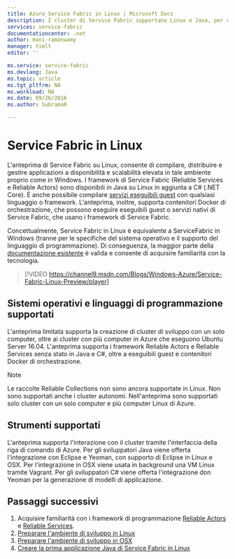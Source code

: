 ```yaml
---
title: Azure Service Fabric in Linux | Microsoft Docs
description: I cluster di Service Fabric supportano Linux e Java, per cui le applicazioni Service Fabric scritte in Java e C# possono essere distribuite e ospitate in Linux.
services: service-fabric
documentationcenter: .net
author: mani-ramaswamy
manager: timlt
editor: ''

ms.service: service-fabric
ms.devlang: Java
ms.topic: article
ms.tgt_pltfrm: NA
ms.workload: NA
ms.date: 09/26/2016
ms.author: SubramaR

---
```

# <a name="service-fabric-on-linux"></a>Service Fabric in Linux
L'anteprima di Service Fabric su Linux, consente di compilare, distribuire e gestire applicazioni a disponibilità e scalabilità elevata in tale ambiente proprio come in Windows. I framework di Service Fabric (Reliable Services e Reliable Actors) sono disponibili in Java su Linux in aggiunta a C# (.NET Core).  È anche possibile compilare [servizi eseguibili guest](service-fabric-deploy-existing-app.md) con qualsiasi linguaggio o framework. L'anteprima, inoltre, supporta contenitori Docker di orchestrazione, che possono eseguire eseguibili guest o servizi nativi di Service Fabric, che usano i framework di Service Fabric.

Concettualmente, Service Fabric in Linux è equivalente a ServiceFabric in Windows (tranne per le specifiche del sistema operativo e il supporto del linguaggio di programmazione). Di conseguenza, la maggior parte della [documentazione esistente](http://aka.ms/servicefabricdocs) è valida e consente di acquisire familiarità con la tecnologia.

> [!VIDEO https://channel9.msdn.com/Blogs/Windows-Azure/Service-Fabric-Linux-Preview/player]
> 
> 

## <a name="supported-operating-systems-and-programming-languages"></a>Sistemi operativi e linguaggi di programmazione supportati
L'anteprima limitata supporta la creazione di cluster di sviluppo con un solo computer, oltre ai cluster con più computer in Azure che eseguono Ubuntu Server 16.04. L'anteprima supporta i framework Reliable Actors e Reliable Services senza stato in Java e C#, oltre a eseguibili guest e contenitori Docker di orchestrazione.  

> [!NOTE]
> Le raccolte Reliable Collections non sono ancora supportate in Linux. Non sono supportati anche i cluster autonomi. Nell'anteprima sono supportati solo cluster con un solo computer e più computer Linux di Azure.
> 
> 

## <a name="supported-tooling"></a>Strumenti supportati
L'anteprima supporta l'interazione con il cluster tramite l'interfaccia della riga di comando di Azure. Per gli sviluppatori Java viene offerta l'integrazione con Eclipse e Yeoman, con supporto di Eclipse in Linux e OSX. Per l'integrazione in OSX viene usata in background una VM Linux tramite Vagrant. Per gli sviluppatori C# viene offerta l'integrazione don Yeoman per la generazione di modelli di applicazione.

## <a name="next-steps"></a>Passaggi successivi
1. Acquisire familiarità con i framework di programmazione [Reliable Actors](service-fabric-reliable-actors-introduction.md) e [Reliable Services](service-fabric-reliable-services-introduction.md).
2. [Preparare l'ambiente di sviluppo in Linux](service-fabric-get-started-linux.md)
3. [Preparare l'ambiente di sviluppo in OSX](service-fabric-get-started-mac.md)
4. [Creare la prima applicazione Java di Service Fabric in Linux](service-fabric-create-your-first-linux-application-with-java.md)

<!--HONumber=Oct16_HO2-->


